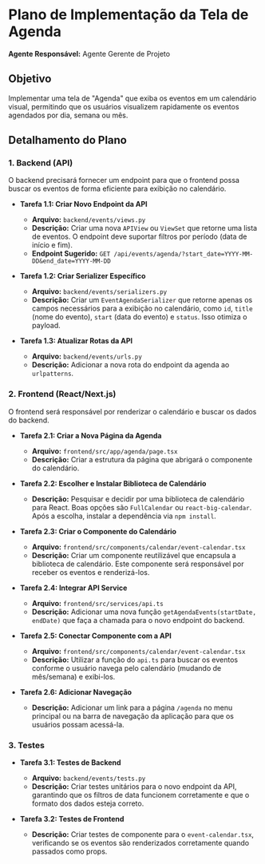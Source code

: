 # Plano de Implementação da Tela de Agenda

**Agente Responsável:** Agente Gerente de Projeto

## Objetivo

Implementar uma tela de "Agenda" que exiba os eventos em um calendário visual, permitindo que os usuários visualizem rapidamente os eventos agendados por dia, semana ou mês.

## Detalhamento do Plano

### 1. Backend (API)

O backend precisará fornecer um endpoint para que o frontend possa buscar os eventos de forma eficiente para exibição no calendário.

- **Tarefa 1.1: Criar Novo Endpoint da API**
  - **Arquivo:** `backend/events/views.py`
  - **Descrição:** Criar uma nova `APIView` ou `ViewSet` que retorne uma lista de eventos. O endpoint deve suportar filtros por período (data de início e fim).
  - **Endpoint Sugerido:** `GET /api/events/agenda/?start_date=YYYY-MM-DD&end_date=YYYY-MM-DD`

- **Tarefa 1.2: Criar Serializer Específico**
  - **Arquivo:** `backend/events/serializers.py`
  - **Descrição:** Criar um `EventAgendaSerializer` que retorne apenas os campos necessários para a exibição no calendário, como `id`, `title` (nome do evento), `start` (data do evento) e `status`. Isso otimiza o payload.

- **Tarefa 1.3: Atualizar Rotas da API**
  - **Arquivo:** `backend/events/urls.py`
  - **Descrição:** Adicionar a nova rota do endpoint da agenda ao `urlpatterns`.

### 2. Frontend (React/Next.js)

O frontend será responsável por renderizar o calendário e buscar os dados do backend.

- **Tarefa 2.1: Criar a Nova Página da Agenda**
  - **Arquivo:** `frontend/src/app/agenda/page.tsx`
  - **Descrição:** Criar a estrutura da página que abrigará o componente do calendário.

- **Tarefa 2.2: Escolher e Instalar Biblioteca de Calendário**
  - **Descrição:** Pesquisar e decidir por uma biblioteca de calendário para React. Boas opções são `FullCalendar` ou `react-big-calendar`. Após a escolha, instalar a dependência via `npm install`.

- **Tarefa 2.3: Criar o Componente do Calendário**
  - **Arquivo:** `frontend/src/components/calendar/event-calendar.tsx`
  - **Descrição:** Criar um componente reutilizável que encapsula a biblioteca de calendário. Este componente será responsável por receber os eventos e renderizá-los.

- **Tarefa 2.4: Integrar API Service**
  - **Arquivo:** `frontend/src/services/api.ts`
  - **Descrição:** Adicionar uma nova função `getAgendaEvents(startDate, endDate)` que faça a chamada para o novo endpoint do backend.

- **Tarefa 2.5: Conectar Componente com a API**
  - **Arquivo:** `frontend/src/components/calendar/event-calendar.tsx`
  - **Descrição:** Utilizar a função do `api.ts` para buscar os eventos conforme o usuário navega pelo calendário (mudando de mês/semana) e exibi-los.

- **Tarefa 2.6: Adicionar Navegação**
  - **Descrição:** Adicionar um link para a página `/agenda` no menu principal ou na barra de navegação da aplicação para que os usuários possam acessá-la.

### 3. Testes

- **Tarefa 3.1: Testes de Backend**
  - **Arquivo:** `backend/events/tests.py`
  - **Descrição:** Criar testes unitários para o novo endpoint da API, garantindo que os filtros de data funcionem corretamente e que o formato dos dados esteja correto.

- **Tarefa 3.2: Testes de Frontend**
  - **Descrição:** Criar testes de componente para o `event-calendar.tsx`, verificando se os eventos são renderizados corretamente quando passados como props.

